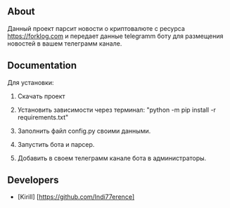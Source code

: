 ## About

Данный проект парсит новости о криптовалюте с ресурса https://forklog.com и передает данные telegramm боту для размещения новостей в вашем телеграмм канале.


## Documentation

Для установки:

1. Скачать проект

2. Установить зависимости через терминал:             "python -m pip install -r requirements.txt"

3. Заполнить файл config.py своими данными.

4. Запустить бота и парсер.

5. Добавить в своем телеграмм канале бота в администраторы.


## Developers

- [Kirill] [https://github.com/Indi77erence]



